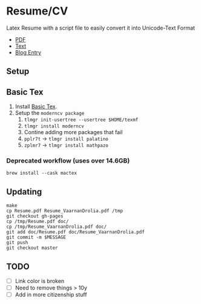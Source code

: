 Resume/CV
=========

Latex Resume with a script file to easily convert it into Unicode-Text Format

* [PDF](http://vellvisher.github.io/resume/doc/Resume_VaarnanDrolia.pdf)
* [Text](http://github.com/vellvisher/resume/raw/master/Resume_VaarnanDrolia.txt)
* [Blog Entry](http://vaarnan.com/pumpin-my-resume-geek-style.html)

## Setup

## Basic Tex

1. Install [Basic Tex](https://www.tug.org/mactex/morepackages.html).
1. Setup the `moderncv package`
   1. `tlmgr init-usertree --usertree $HOME/texmf`
   1. `tlmgr install moderncv`
   1. Contine adding more packages that fail
   1. `pplr7t` -> `tlmgr install palatino`
   1. `zplmr7` -> `tlmgr install mathpazo`


### Deprecated workflow (uses over 14.6GB)

`brew install --cask mactex`

## Updating

```
make
cp Resume.pdf Resume_VaarnanDrolia.pdf /tmp
git checkout gh-pages
cp /tmp/Resume.pdf doc/
cp /tmp/Resume_VaarnanDrolia.pdf doc/
git add doc/Resume.pdf doc/Resume_VaarnanDrolia.pdf
git commit -m $MESSAGE
git push
git checkout master
```

## TODO

+ [ ] Link color is broken
+ [ ] Need to remove things > 10y
+ [ ] Add in more citizenship stuff

